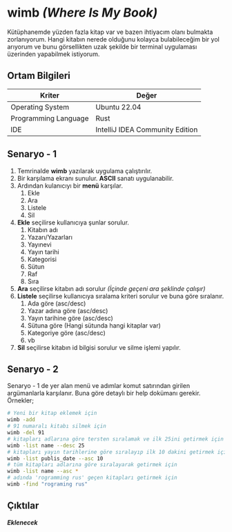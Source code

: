 # wimb _(Where Is My Book)_

Kütüphanemde yüzden fazla kitap var ve bazen ihtiyacım olanı bulmakta zorlanıyorum. Hangi kitabın nerede olduğunu kolayca bulabileceğim bir yol arıyorum ve bunu görsellikten uzak şekilde bir terminal uygulaması üzerinden yapabilmek istiyorum.

## Ortam Bilgileri

| Kriter               | Değer                           |
|----------------------|---------------------------------|
| Operating System     | Ubuntu 22.04                    |
| Programming Language | Rust                            |
|IDE| IntelliJ IDEA Community Edition |

## Senaryo - 1

1. Temrinalde **wimb** yazılarak uygulama çalıştırılır.
2. Bir karşılama ekranı sunulur. **ASCII** sanatı uygulanabilir.
3. Ardından kulanıcıyı bir **menü** karşılar.
   1. Ekle
   2. Ara
   3. Listele
   4. Sil
4. **Ekle** seçilirse kullanıcıya şunlar sorulur.
   1. Kitabın adı
   2. Yazarı/Yazarları
   3. Yayınevi
   4. Yayın tarihi
   5. Kategorisi
   5. Sütun
   6. Raf
   7. Sıra
5. **Ara** seçilirse kitabın adı sorulur _(İçinde geçeni ara şeklinde çalışır)_
6. **Listele** seçilirse kullanıcıya sıralama kriteri sorulur ve buna göre sıralanır.
   1. Ada göre (asc/desc)
   2. Yazar adına göre (asc/desc)
   3. Yayın tarihine göre (asc/desc)
   4. Sütuna göre (Hangi sütunda hangi kitaplar var)
   5. Kategoriye göre (asc/desc)
   6. vb
7. **Sil** seçilirse kitabın id bilgisi sorulur ve silme işlemi yapılır.

## Senaryo - 2

Senaryo - 1 de yer alan menü ve adımlar komut satırından girilen argümanlarla karşılanır. Buna göre detaylı bir help dokümanı gerekir.
Örnekler;

```bash
# Yeni bir kitap eklemek için
wimb -add
# 91 numaralı kitabı silmek için
wimb -del 91
# kitapları adlarına göre tersten sıralamak ve ilk 25ini getirmek için
wimb -list name --desc 25
# kitapları yayın tarihlerine göre sıralayıp ilk 10 dakini getirmek için
wimb -list publis_date --asc 10
# tüm kitapları adlarına göre sıralayarak getirmek için
wimb -list name --asc *
# adında 'rogramming rus' geçen kitapları getirmek için
wimb -find "rograming rus"
```

## Çıktılar

_**Eklenecek**_